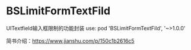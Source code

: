 # BSLimitFormTextFild
 UITextfield输入框限制的功能封装
 use: pod 'BSLimitFormTextFild', '~>1.0.0'
 
 
 简书介绍：https://www.jianshu.com/p/150c1b2616c5
